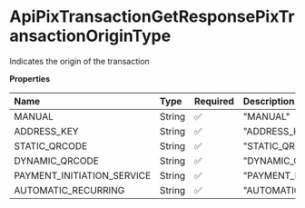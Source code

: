 # ApiPixTransactionGetResponsePixTransactionOriginType

Indicates the origin of the transaction

**Properties**

| Name                       | Type   | Required | Description                  |
| :------------------------- | :----- | :------- | :--------------------------- |
| MANUAL                     | String | ✅       | "MANUAL"                     |
| ADDRESS_KEY                | String | ✅       | "ADDRESS_KEY"                |
| STATIC_QRCODE              | String | ✅       | "STATIC_QRCODE"              |
| DYNAMIC_QRCODE             | String | ✅       | "DYNAMIC_QRCODE"             |
| PAYMENT_INITIATION_SERVICE | String | ✅       | "PAYMENT_INITIATION_SERVICE" |
| AUTOMATIC_RECURRING        | String | ✅       | "AUTOMATIC_RECURRING"        |

<!-- This file was generated by liblab | https://liblab.com/ -->
